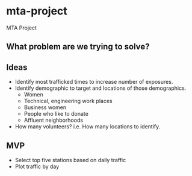 # mta-project
MTA Project

## What problem are we trying to solve?

## Ideas

- Identify most trafficked times to increase number of exposures.
- Identify demographic to target and locations of those demographics.
    - Women
    - Technical, engineering work places
    - Business women
    - People who like to donate
    - Affluent neighborhoods
- How many volunteers?  i.e. How many locations to identify.

## MVP
- Select top five stations based on daily traffic
- Plot traffic by day